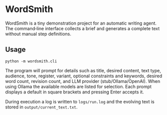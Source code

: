 # WordSmith

WordSmith is a tiny demonstration project for an automatic writing agent.
The command‑line interface collects a brief and generates a complete text
without manual step definitions.

## Usage

```
python -m wordsmith.cli
```

The program will prompt for details such as title, desired content, text type,
audience, tone, register, variant, optional constraints and keywords, desired
word count, revision count, and LLM provider (stub/Ollama/OpenAI). When using
Ollama the available models are listed for selection. Each prompt displays a
default in square brackets and pressing Enter accepts it.

During execution a log is written to `logs/run.log` and the evolving text is
stored in `output/current_text.txt`.
